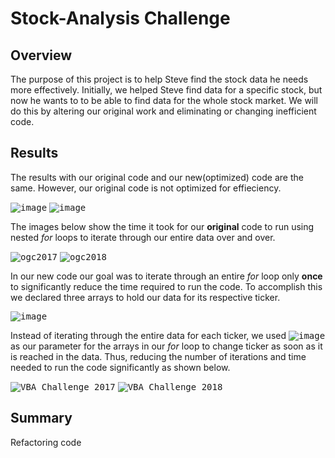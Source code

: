 # **Stock-Analysis Challenge**

## Overview
 
 The purpose of this project is to help Steve find the stock data he needs more effectively. Initially, we helped Steve find data for a specific stock, but now he wants to to be able to find data for the whole stock market.  We will do this by altering our original work and eliminating or  changing inefficient code.
 
## Results
The results with our original code and our new(optimized) code are the same. However, our original code is not optimized for effieciency.

<kbd>![image](https://user-images.githubusercontent.com/110706169/186510038-acad28bd-bf11-4fd0-8e92-243bf26b9a70.png)</kbd>
<kbd>![image](https://user-images.githubusercontent.com/110706169/186509936-de7c2502-95a7-4bc7-81a4-f47ff5edf0c3.png)</kbd>


The images below show the time it took for our **original** code to run using nested *for* loops to iterate through our entire data over and over.


<kbd>![ogc2017](https://user-images.githubusercontent.com/110706169/186511420-9157e006-61c9-4f74-942a-d295cda4c25f.png)</kbd>
<kbd>![ogc2018](https://user-images.githubusercontent.com/110706169/186511830-d94462b0-8464-4825-b926-0508d8956dc4.png)</kbd>

 In our new code our goal was to iterate through an entire *for* loop only **once** to significantly reduce the time required to run the code. To accomplish this we declared three arrays to hold our data for its respective ticker.
 
 <kbd>![image](https://user-images.githubusercontent.com/110706169/186516331-edffde53-5db4-4869-a705-6e429547b7cc.png)</kbd>
 
  Instead of iterating through the entire data for each ticker, we used <kbd>![image](https://user-images.githubusercontent.com/110706169/186521670-f5a04d5b-73db-4568-b042-854b643b626f.png)</kbd> as our parameter for the arrays in our *for* loop to change ticker as soon as it is reached in the data. Thus, reducing the number of iterations and time needed to run the code significantly as shown below.


 
<kbd>![VBA_Challenge_2017](https://user-images.githubusercontent.com/110706169/186509576-7ac006e1-ca14-447c-beb5-ec6e255f5a63.png)</kbd>
<kbd>![VBA_Challenge_2018](https://user-images.githubusercontent.com/110706169/186509586-fbdc1794-13ed-4cd1-959c-7f31b3d255d3.png)</kbd>

## Summary

Refactoring code 
